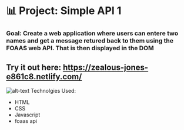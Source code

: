 # 📊 Project: Simple API 1

### Goal: Create a web application where users can entere two names and get a message retured back to them using the FOAAS web API. That is then displayed in the DOM 

## Try it out here: https://zealous-jones-e861c8.netlify.com/

![alt-text](simple-api-bootcamp/eff-off.png)
Technolgies Used: 
- HTML 
- CSS 
- Javascript 
- foaas api
